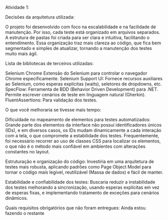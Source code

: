 Atividade 1:

Decisões da arquitetura utilizada:

O projeto foi desenvolvido com foco na escalabilidade e na facilidade de manutenção. Por isso, cada teste está organizado em arquivos separados. A estrutura de pastas foi criada para ser clara e intuitiva, facilitando o entendimento. Essa organização traz mais clareza ao código, que fica bem segmentado e simples de atualizar, tornando a manutenção dos testes muito mais ágil.


Lista de bibliotecas de terceiros utilizadas:

Selenium Chrome Extensão do Selenium para controlar o navegador Chrome especificamente.
Selenium Support UI: Fornece recursos auxiliares ao Selenium, como esperas explícitas (waits), seletores de dropdowns, etc.
SpecFlow: Ferramenta de BDD (Behavior Driven Development) para .NET. Permite escrever cenários de teste em linguagem natural (Gherkin).
FluentAssertions: Para validação dos testes.


O que você melhoraria se tivesse mais tempo:

Dificuldade no mapeamento de elementos para testes automatizados: Grande parte dos elementos da interface não possui identificadores únicos (IDs), e em diversos casos, os IDs mudam dinamicamente a cada interação com a tela, o que compromete a estabilidade dos testes. Frequentemente, foi necessário recorrer ao uso de classes CSS para localizar os elementos, o que não é o método mais confiável em ambientes com alterações constantes no layout.

Estruturação e organização do código: Investiria em uma arquitetura de testes mais robusta, aplicando padrões como Page Object Model para tornar o código mais legível, reutilizável (Massa de dados) e fácil de manter.

Estabilidade e confiabilidade dos testes: Buscaria reduzir a instabilidade dos testes melhorando a sincronização, usando esperas explícitas em vez de esperas fixas, e implementando tratamento de exceções para cenários dinâmicos.


Quais requisitos obrigatórios que não foram entregues:
Ainda estou fazendo o restante
